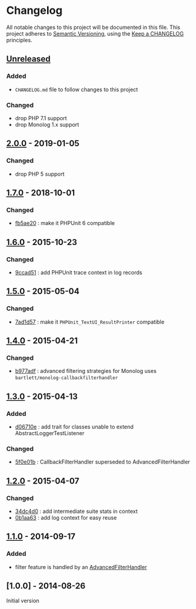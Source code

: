 # Changelog
All notable changes to this project will be documented in this file.
This project adheres to [Semantic Versioning](http://semver.org/),
using the [Keep a CHANGELOG](http://keepachangelog.com) principles.

## [Unreleased]

### Added

- `CHANGELOG.md` file to follow changes to this project

### Changed

- drop PHP 7.1 support
- drop Monolog 1.x support

## [2.0.0] - 2019-01-05

### Changed

- drop PHP 5 support

## [1.7.0] - 2018-10-01

### Changed

- [fb5ae20](https://github.com/llaville/phpunit-LoggerTestListener/commit/fb5ae201e67e379b490c205be662f6470b352c0e) : make it PHPUnit 6 compatible

## [1.6.0] - 2015-10-23

### Changed

- [9ccad51](https://github.com/llaville/phpunit-LoggerTestListener/commit/9ccad51e09a0750dddcbc4f39026f18c201efbc8) : add PHPUnit trace context in log records

## [1.5.0] - 2015-05-04

### Changed

- [7ad1d57](https://github.com/llaville/phpunit-LoggerTestListener/commit/7ad1d57a5f51490d09e2395d15d791c469353264) : make it `PHPUnit_TextUI_ResultPrinter` compatible

## [1.4.0] - 2015-04-21

### Changed

- [b977adf](https://github.com/llaville/phpunit-LoggerTestListener/commit/b977adf04e73706d72bf2c3e96189839e1059be2) : advanced filtering strategies for Monolog uses `bartlett/monolog-callbackfilterhandler`

## [1.3.0] - 2015-04-13

### Added

- [d06710e](https://github.com/llaville/phpunit-LoggerTestListener/commit/d06710e6906bebc3dd86c42e652bf1db41ce02b2) : add trait for classes unable to extend AbstractLoggerTestListener

### Changed

- [5f0e01b](https://github.com/llaville/phpunit-LoggerTestListener/commit/5f0e01b2b40342b65fe3d85ff8dd02c8ea5fa634) : CallbackFilterHandler superseded to AdvancedFilterHandler

## [1.2.0] - 2015-04-07

### Changed

- [34dc4d0](https://github.com/llaville/phpunit-LoggerTestListener/commit/34dc4d06a0ff2b216b1f67ec4d23e04f85af4bd7) : add intermediate suite stats in context
- [0b1aa63](https://github.com/llaville/phpunit-LoggerTestListener/commit/0b1aa63ede72dd98003a3a5c298417474ba76225) : add log context for easy reuse

## [1.1.0] - 2014-09-17

### Added

- filter feature is handled by an [AdvancedFilterHandler](https://github.com/llaville/phpunit-LoggerTestListener/blob/c5e5d5541fb311e872bf173638e21a12447485ee/extra/AdvancedFilterHandler.php)

## [1.0.0] - 2014-08-26

Initial version

[unreleased]: https://github.com/llaville/phpunit-LoggerTestListener/compare/2.0.0...HEAD
[2.0.0]: https://github.com/llaville/phpunit-LoggerTestListener/compare/2.0.0RC1...2.0.0
[1.7.0]: https://github.com/llaville/phpunit-LoggerTestListener/compare/1.6.0...1.7.0
[1.6.0]: https://github.com/llaville/phpunit-LoggerTestListener/compare/1.5.0...1.6.0
[1.6.0]: https://github.com/llaville/phpunit-LoggerTestListener/compare/1.5.0...1.6.0
[1.5.0]: https://github.com/llaville/phpunit-LoggerTestListener/compare/1.4.0...1.5.0
[1.4.0]: https://github.com/llaville/phpunit-LoggerTestListener/compare/1.3.0...1.4.0
[1.3.0]: https://github.com/llaville/phpunit-LoggerTestListener/compare/1.2.0...1.3.0
[1.2.0]: https://github.com/llaville/phpunit-LoggerTestListener/compare/1.1.0...1.2.0
[1.1.0]: https://github.com/llaville/phpunit-LoggerTestListener/compare/1.0.0...1.1.0
